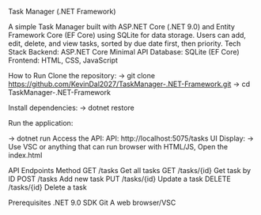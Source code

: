 Task Manager (.NET Framework)

A simple Task Manager built with ASP.NET Core (.NET 9.0) and Entity Framework Core (EF Core) using SQLite for data storage. Users can add, edit, delete, and view tasks, sorted by due date first, then priority.
Tech Stack
   Backend: ASP.NET Core Minimal API
   Database: SQLite (EF Core)
   Frontend: HTML, CSS, JavaScript
   
How to Run
   Clone the repository: 
   -> git clone https://github.com/KevinDal2027/TaskManager-.NET-Framework.git
   -> cd TaskManager-.NET-Framework

  Install dependencies: 
   -> dotnet restore

Run the application:

   -> dotnet run
Access the API:
    API: http://localhost:5075/tasks
UI Display:
    -> Use VSC or anything that can run browser with HTML/JS, Open the index.html

API Endpoints
Method
GET	/tasks	Get all tasks
GET	/tasks/{id}	Get task by ID
POST	/tasks	Add new task
PUT	/tasks/{id}	Update a task
DELETE	/tasks/{id}	Delete a task

Prerequisites
    .NET 9.0 SDK
    Git
    A web browser/VSC
